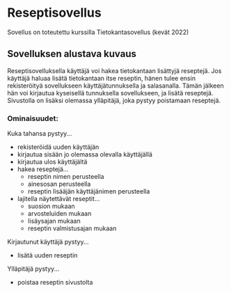 # Reseptisovellus
Sovellus on toteutettu kurssilla Tietokantasovellus (kevät 2022)

## Sovelluksen alustava kuvaus
Reseptisovelluksella käyttäjä voi hakea tietokantaan lisättyjä reseptejä. Jos käyttäjä haluaa lisätä tietokantaan itse reseptin, hänen tulee ensin rekisteröityä sovellukseen käyttäjätunnuksella ja salasanalla. Tämän jälkeen hän voi kirjautua kyseisellä tunnuksella sovellukseen, ja lisätä reseptejä. Sivustolla on lisäksi olemassa ylläpitäjä, joka pystyy poistamaan reseptejä.
### Ominaisuudet:
Kuka tahansa pystyy...
- rekisteröidä uuden käyttäjän
- kirjautua sisään jo olemassa olevalla käyttäjällä
- kirjautua ulos käyttäjältä
- hakea reseptejä...
  - reseptin nimen perusteella
  - ainesosan perusteella
  - reseptin lisääjän käyttäjänimen perusteella
- lajitella näytettävät reseptit...
  - suosion mukaan
  - arvosteluiden mukaan
  - lisäysajan mukaan
  - reseptin valmistusajan mukaan
  
Kirjautunut käyttäjä pystyy...
- lisätä uuden reseptin

Ylläpitäjä pystyy...
- poistaa reseptin sivustolta
